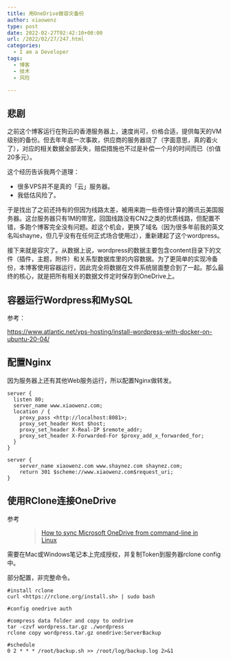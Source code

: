```yaml
---
title: 用OneDrive做容灾备份
author: xiaowenz
type: post
date: 2022-02-27T02:42:10+00:00
url: /2022/02/27/247.html
categories:
  - I am a Developer
tags:
  - 博客
  - 技术
  - 风险

---
```

## **悲剧**

之前这个博客运行在狗云的香港服务器上，速度尚可，价格合适，提供每天的VM级别的备份。但去年年底一次事故，供应商的服务器烧了（字面意思，真的着火了），对应的相关数据全部丢失，赔偿措施也不过是补偿一个月的时间而已（价值20多元）。

这个经历告诉我两个道理：

  * 很多VPS并不是真的「云」服务器。
  * 我低估风险了。

于是找出了之前还持有的但因为线路太差，被用来跑一些奇怪计算的腾讯云美国服务器。这台服务器只有1M的带宽，回国线路没有CN2之类的优质线路，但配置不错，多跑个博客完全没有问题。趁这个机会，更换了域名（因为很多年前我的英文名叫shayne，但几乎没有在任何正式场合使用过），重新建起了这个wordpress。

接下来就是容灾了。从数据上说，wordpress的数据主要包含content目录下的文件（插件，主题，附件）和关系型数据库里的内容数据。为了更简单的实现冷备份，本博客使用容器运行，因此完全将数据在文件系统层面整合到了一起。那么最终的核心，就是把所有相关的数据文件定时保存到OneDrive上。

## **容器运行Wordpress和MySQL**

参考：

<https://www.atlantic.net/vps-hosting/install-wordpress-with-docker-on-ubuntu-20-04/>

## **配置Nginx**

因为服务器上还有其他Web服务运行，所以配置Nginx做转发。

<pre class="wp-block-code"><code>server {
  listen 80;
  server_name www.xiaowenz.com;
  location / {
    proxy_pass &lt;http://localhost:8081&gt;;
    proxy_set_header Host $host;
    proxy_set_header X-Real-IP $remote_addr;
    proxy_set_header X-Forwarded-For $proxy_add_x_forwarded_for;
  }
}

server {
    server_name xiaowenz.com www.shaynez.com shaynez.com;
    return 301 $scheme://www.xiaowenz.com$request_uri;
}
</code></pre>

## **使用RClone连接OneDrive**

参考<figure class="wp-block-embed is-type-wp-embed is-provider-foss-linux wp-block-embed-foss-linux">

<div class="wp-block-embed__wrapper">
  <blockquote class="wp-embedded-content" data-secret="hedvDuKZ10">
    <a href="https://www.fosslinux.com/24391/how-to-sync-microsoft-onedrive-from-command-line-in-linux.htm">How to sync Microsoft OneDrive from command-line in Linux</a>
  </blockquote>
</div></figure> 

需要在Mac或Windows笔记本上完成授权，并复制Token到服务器rclone config中。

部分配置，非完整命令。

<pre class="wp-block-code"><code>#install rclone
curl &lt;https://rclone.org/install.sh&gt; | sudo bash

#config onedrive auth

#compress data folder and copy to ondrive
tar -czvf wordpress.tar.gz ./wordpress
rclone copy wordpress.tar.gz onedrive:ServerBackup

#schedule
0 2 * * * /root/backup.sh &gt;&gt; /root/log/backup.log 2&gt;&1
</code></pre>